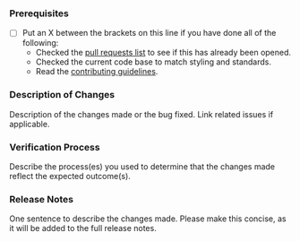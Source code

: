 ### Prerequisites

- [ ] Put an X between the brackets on this line if you have done all of the following:
	- Checked the [pull requests list](https://github.com/KleeneApp/Kleene/pulls) to see if this has already been opened.
	- Checked the current code base to match styling and standards.
	- Read the [contributing guidelines](CONTRIBUTING.md).

### Description of Changes

Description of the changes made or the bug fixed. Link related issues if applicable.

### Verification Process

Describe the process(es) you used to determine that the changes made reflect the expected outcome(s).

### Release Notes

One sentence to describe the changes made. Please make this concise, as it will be added to the full release notes.
